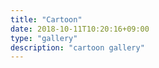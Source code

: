 ```yaml
---
title: "Cartoon"
date: 2018-10-11T10:20:16+09:00
type: "gallery"
description: "cartoon gallery"
---
```

